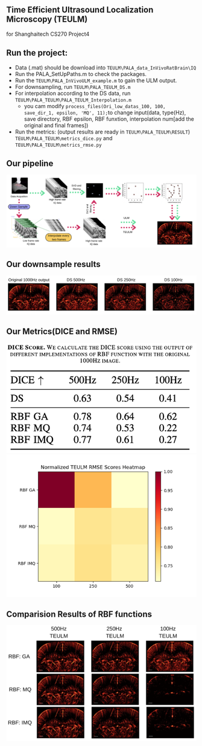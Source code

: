 ## Time Efficient Ultrasound Localization Microscopy (TEULM)

for Shanghaitech CS270 Project4


Run the project:
---
- Data (.mat) should be download into ```TEULM\PALA_data_InVivoRatBrain\IQ```
- Run the PALA_SetUpPaths.m to check the packages.
- Run the ```TEULM\PALA_InVivoULM_example.m``` to gain the ULM output.
- For downsampling, run ```TEULM\PALA_TEULM_DS.m```
- For interpolation according to the DS data, run ```TEULM\PALA_TEULM\PALA_TEULM_Interpolation.m```
    - you cam modify ```process_files(Ori_low_datas_100, 100, save_dir_1, epsilon, 'MQ', 11);```to change input(data, type(Hz), save directory, RBF epsilon, RBF funxtion, interpolation num[add the original and final frames])
- Run the metrics: (output results are ready in ```TEULM\PALA_TEULM\RESULT```) ```TEULM\PALA_TEULM\metrics_dice.py``` and ```TEULM\PALA_TEULM\metrics_rmse.py```

Our pipeline
---
![pipeline](imgs/Pipeline.png)


Our downsample results
---
![DS](imgs/DScomp.png)

Our Metrics(DICE and RMSE)
---
![DICE](imgs/dice.png)
![RMSE](imgs/heatmap.png)

Comparision Results of RBF functions
---
![RMSE](imgs/RBF.png)